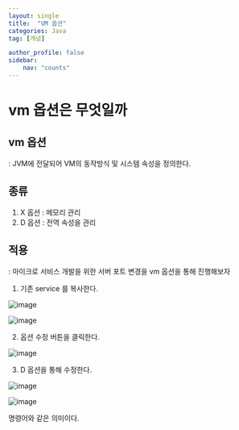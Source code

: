 ```yaml
---
layout: single
title:  "VM 옵션"
categories: Java
tag: [개념]

author_profile: false
sidebar:
    nav: "counts"
---
```


# vm 옵션은 무엇일까

## vm 옵션

: JVM에 전달되어 VM의 동작방식 및 시스템 속성을 정의한다.

## 종류

1) X 옵션 : 메모리 관리
2) D 옵션 : 전역 속성을 관리

## 적용

: 마이크로 서비스 개발을 위한 서버 포트 변경을 vm 옵션을 통해 진행해보자

1) 기존 service 를 복사한다.

![image](https://user-images.githubusercontent.com/108928206/227771100-cf7dcff4-ec79-4dde-ad09-c5f96bfe7ff0.png)

![image](https://user-images.githubusercontent.com/108928206/227771115-748ccb94-b2e6-46cd-839b-eefe508faec1.png)

2) 옵션 수정 버튼을 클릭한다.

![image](https://user-images.githubusercontent.com/108928206/227771145-0c8a6664-ef41-4965-bc50-700ac2e0cd30.png)

3) D 옵션을 통해 수정한다.

![image](https://user-images.githubusercontent.com/108928206/227771162-9ae6696e-d5e5-453f-8c99-8bff30542759.png)


![image](https://user-images.githubusercontent.com/108928206/227771388-15ae9e58-a9f3-4196-843f-287d6939e8cb.png)

명령어와 같은 의미이다.

